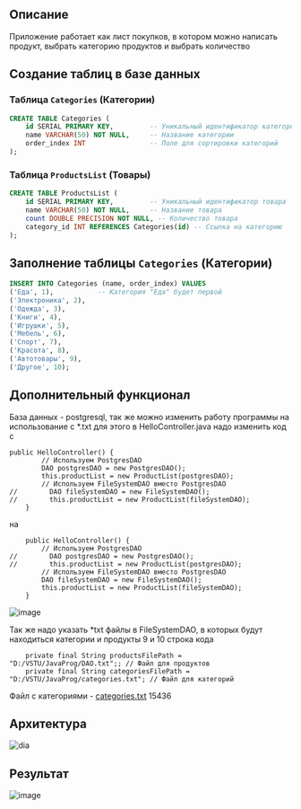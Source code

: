 ## Описание
Приложение работает как лист покупков, в котором можно написать продукт, выбрать категорию продуктов и выбрать количество


## Создание таблиц в базе данных

### Таблица `Categories` (Категории)

```sql
CREATE TABLE Categories (
    id SERIAL PRIMARY KEY,         -- Уникальный идентификатор категории
    name VARCHAR(50) NOT NULL,     -- Название категории
    order_index INT                -- Поле для сортировки категорий
);
```

### Таблица `ProductsList` (Товары)

```sql
CREATE TABLE ProductsList (
    id SERIAL PRIMARY KEY,         -- Уникальный идентификатор товара
    name VARCHAR(50) NOT NULL,     -- Название товара
    count DOUBLE PRECISION NOT NULL, -- Количество товара
    category_id INT REFERENCES Categories(id) -- Ссылка на категорию
);
```

## Заполнение таблицы `Categories` (Категории)

```sql
INSERT INTO Categories (name, order_index) VALUES
('Еда', 1),           -- Категория "Еда" будет первой
('Электроника', 2),  
('Одежда', 3),       
('Книги', 4),         
('Игрушки', 5),       
('Мебель', 6),       
('Спорт', 7),        
('Красота', 8),      
('Автотовары', 9),    
('Другое', 10);       
```


## Дополнительный функционал
База данных - postgresql, так же можно изменить работу программы на использование с *.txt 
для этого в HelloController.java надо изменить код с 
```
public HelloController() {
        // Используем PostgresDAO
        DAO postgresDAO = new PostgresDAO();
        this.productList = new ProductList(postgresDAO);
        // Используем FileSystemDAO вместо PostgresDAO
//        DAO fileSystemDAO = new FileSystemDAO();
//        this.productList = new ProductList(fileSystemDAO);
    }
```
на 
```
    public HelloController() {
        // Используем PostgresDAO
//        DAO postgresDAO = new PostgresDAO();
//        this.productList = new ProductList(postgresDAO);
        // Используем FileSystemDAO вместо PostgresDAO
        DAO fileSystemDAO = new FileSystemDAO();
        this.productList = new ProductList(fileSystemDAO);
    }
```

![image](https://github.com/user-attachments/assets/7d2390fa-2bb9-418d-b03f-894d4adb1d8f)

Так же надо указать *txt файлы в FileSystemDAO, в которых будут находиться категории и продукты
9 и 10 строка кода
```
    private final String productsFilePath = "D:/VSTU/JavaProg/DAO.txt";; // Файл для продуктов
    private final String categoriesFilePath = "D:/VSTU/JavaProg/categories.txt"; // Файл для категорий
```

Файл с категориями - 
[categories.txt](https://github.com/user-attachments/files/20452475/categories.txt)
15436



## Архитектура
![dia](https://github.com/user-attachments/assets/464f0383-5f55-4c4b-b7f5-38f6ef082670)


## Результат
![image](https://github.com/user-attachments/assets/78d92081-f5ed-4265-8d32-74aadcc45eda)

